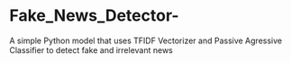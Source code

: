 # Fake_News_Detector-
A simple Python model that uses TFIDF Vectorizer and Passive Agressive Classifier to detect fake and irrelevant news 
